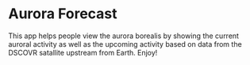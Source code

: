 # Aurora Forecast

This app helps people view the aurora borealis by showing the current auroral activity as well as the upcoming activity based on data from the DSCOVR satallite upstream from Earth. Enjoy!
